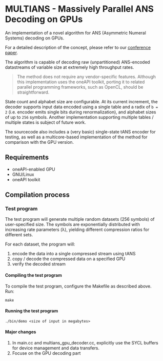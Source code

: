 # MULTIANS - Massively Parallel ANS Decoding on GPUs

An implementation of a novel algorithm for ANS (Asymmetric Numeral Systems) decoding on GPUs.

For a detailed description of the concept, please refer to our [conference paper](https://doi.org/10.1145/3337821.3337888).

The algorithm is capable of decoding raw (unpartitioned) ANS-encoded datastreams of variable size at extremely high throughput rates.

> The method does not require any vendor-specific features. Although this implementation uses the oneAPI toolkit, porting it to related parallel programming frameworks, such as OpenCL, should be straightforward.

State count and alphabet size are configurable. At its current increment, the decoder supports input data encoded using a single table and a radix of `b = 2` (i.e. encoder emits single bits during renormalization), and alphabet sizes of up to `256` symbols. Another implementation supporting multiple tables / multiple states is subject of future work.

The sourcecode also includes a (very basic) single-state tANS encoder for testing, as well as a multicore-based implementation of the method for comparison with the GPU version.

## Requirements

* oneAPI-enabled GPU 
* GNU/Linux
* oneAPI toolkit

## Compilation process


### Test program

The test program will generate multiple random datasets (256 symbols) of user-specified size. The symbols are exponentially distributed with increasing rate parameters (λ), yielding different compression ratios for different sets.

For each dataset, the program will:

1. encode the data into a single compressed stream using tANS
2. copy / decode the compressed data on a specified GPU
3. verify the decoded stream

#### Compiling the test program

To compile the test program, configure the Makefile as described above. Run:

`make`

#### Running the test program

`./bin/demo <size of input in megabytes>`

#### Major changes
1. In main.cc and multians_gpu_decoder.cc, explicitly use the SYCL buffers for device management and data transfers.
2. Focuse on the GPU decoding part

